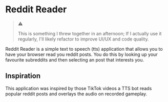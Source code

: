 # Reddit Reader
> ⚠️
> 
> This is something I threw together in an afternoon; If I actually use it regularly, I'll likely refactor to improve UI/UX and code quality.

Reddit Reader is a simple text to speech (tts) application that allows you to have your browser read you reddit posts. You do this by looking up your favourite subreddits and then selecting an post that interests you. 

## Inspiration
This application was inspired by those TikTok videos a TTS bot reads popular reddit posts and overlays the audio on recorded gameplay. 

